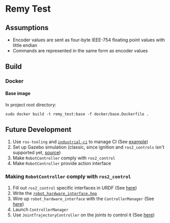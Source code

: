 # Remy Test

## Assumptions
- Encoder values are sent as four-byte IEEE-754 floating point values with little endian
- Commands are represented in the same form as encoder values

## Build
### Docker
#### Base image
In project root directory:
```
sudo docker build -t remy_test:base -f docker/base.Dockerfile .
```

## Future Development
1. Use `ros-tooling` and [`industrial-ci`](https://github.com/ros-industrial/industrial_ci/blob/master/doc/index.rst#workspace-management)
to manage CI (See [example](https://github.com/ros-controls/ros2_control_demos/blob/master/.github/workflows/ci.yml))
1. Set up Gazebo simulation (classic, since ignition and `ros2_controls` isn't supported yet, [source](https://discourse.ros.org/t/announcing-ros2-control-for-foxy/18274/6))
1. Make `RobotController` comply with `ros2_control`
1. Make `RobotController` provide action interface


### Making `RobotController` comply with `ros2_control`
1. Fill out `ros2_control` specific interfaces in URDF (See [here](https://github.com/ros-controls/roadmap/blob/master/design_drafts/components_architecture_and_urdf_examples.md))
1. Write the [`robot_hardware_interface.hpp`](https://github.com/ros-controls/ros2_control/blob/dashing/hardware_interface/include/hardware_interface/robot_hardware_interface.hpp)
1. Wire up `robot_hardware_interface` with the `ControllerManager` (See [here](https://github.com/ros-controls/ros2_control#writing-a-demo-for-your-own-robot))
1. Launch `ControllerManager`
1. Use `JointTrajectoryController` on the joints to control it (See [here](https://github.com/ros-controls/ros2_control_demos))
